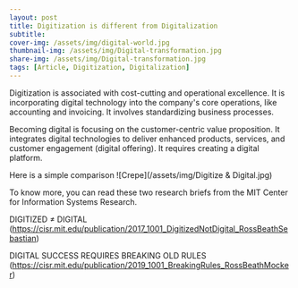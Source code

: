 ```yaml
---
layout: post
title: Digitization is different from Digitalization 
subtitle: 
cover-img: /assets/img/digital-world.jpg
thumbnail-img: /assets/img/Digital-transformation.jpg
share-img: /assets/img/Digital-transformation.jpg
tags: [Article, Digitization, Digitalization]
---
```


Digitization is associated with cost-cutting and operational excellence. It is incorporating digital technology into the company's core operations, like accounting and invoicing. It involves standardizing business processes.

Becoming digital is focusing on the customer-centric value proposition. It integrates digital technologies to deliver enhanced products, services, and customer engagement (digital offering). It requires creating a digital platform.

Here is a simple comparison
![Crepe](/assets/img/Digitize & Digital.jpg)

To know more, you can read these two research briefs from the MIT Center for Information Systems Research.

DIGITIZED ≠ DIGITAL
(https://cisr.mit.edu/publication/2017_1001_DigitizedNotDigital_RossBeathSebastian)


DIGITAL SUCCESS REQUIRES BREAKING OLD RULES
(https://cisr.mit.edu/publication/2019_1001_BreakingRules_RossBeathMocker)

